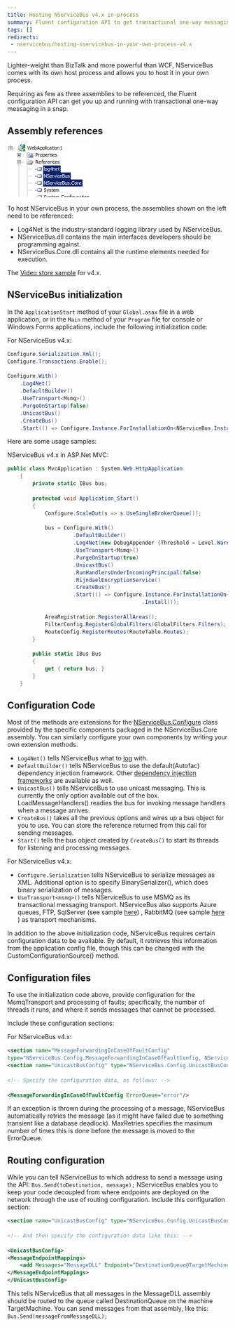 ```yaml
---
title: Hosting NServiceBus v4.x in-process 
summary: Fluent configuration API to get transactional one-way messaging, referencing only three assemblies.
tags: []
redirects:
 - nservicebus/hosting-nservicebus-in-your-own-process-v4.x
---
```


Lighter-weight than BizTalk and more powerful than WCF, NServiceBus comes with its own host process and allows you to host it in your own process.

Requiring as few as three assemblies to be referenced, the Fluent configuration API can get you up and running with transactional one-way messaging in a snap.

## Assembly references

![Assembly references](webapp-references.png)

To host NServiceBus in your own process, the assemblies shown on the left need to be referenced:

-   Log4Net is the industry-standard logging library used by NServiceBus.
-   NServiceBus.dll contains the main interfaces developers should be programming against.
-   NServiceBus.Core.dll contains all the runtime elements needed for execution.

The [Video store sample](https://github.com/Particular/NServiceBus.Msmq.Samples/tree/master/VideoStore.Msmq) for v4.x.


## NServiceBus initialization

In the `ApplicationStart` method of your `Global.asax` file in a web application, or in the `Main` method of your `Program` file for console or Windows Forms applications, include the following initialization code:

For NServiceBus v4.x:

```C#
Configure.Serialization.Xml();
Configure.Transactions.Enable();

Configure.With()
    .Log4Net()
    .DefaultBuilder()
    .UseTransport<Msmq>()
    .PurgeOnStartup(false)
    .UnicastBus()
    .CreateBus()
    .Start(() => Configure.Instance.ForInstallationOn<NServiceBus.Installation.Environments.Windows>().Install());

```

Here are some usage samples:

NServiceBus v4.x in ASP.Net MVC:

```C#
public class MvcApplication : System.Web.HttpApplication
    {
        private static IBus bus;

        protected void Application_Start()
        {
            Configure.ScaleOut(s => s.UseSingleBrokerQueue());

            bus = Configure.With()
                     .DefaultBuilder()
                     .Log4Net(new DebugAppender {Threshold = Level.Warn})
                     .UseTransport<Msmq>()
                     .PurgeOnStartup(true)
                     .UnicastBus()
                     .RunHandlersUnderIncomingPrincipal(false)
                     .RijndaelEncryptionService()
                     .CreateBus()
                     .Start(() => Configure.Instance.ForInstallationOn<NServiceBus.Installation.Environments.Windows>()
                                           .Install());

            AreaRegistration.RegisterAllAreas();
            FilterConfig.RegisterGlobalFilters(GlobalFilters.Filters);
            RouteConfig.RegisterRoutes(RouteTable.Routes);
        }

        public static IBus Bus
        {
            get { return bus; }
        }
    }
```

## Configuration Code

Most of the methods are extensions for the
[NServiceBus.Configure](https://github.com/Particular/NServiceBus/blob/master/src/NServiceBus.Core/Config) class provided by the specific components packaged in the NServiceBus.Core assembly. You can similarly configure your own components by writing your own extension methods.

-   `Log4Net()` tells NServiceBus what to [log](/nservicebus/logging/) with.
-   `DefaultBuilder()` tells NServiceBus to use the default(Autofac) dependency injection framework. Other [dependency injection frameworks](/nservicebus/containers/) are available as well.
-   `UnicastBus()` tells NServiceBus to use unicast messaging. This is currently the only option available out of the box. LoadMessageHandlers() readies the bus for invoking message handlers when a message arrives.
-   `CreateBus()` takes all the previous options and wires up a bus object for you to use. You can store the reference returned from this call for sending messages.
-   `Start()` tells the bus object created by `CreateBus()` to start its threads for listening and processing messages.

For NServiceBus v4.x:

-   `Configure.Serialization` tells NServiceBus to serialize messages as XML. Additional option is to specify BinarySerializer(), which does binary serialization of messages.
-   `UseTransport<msmq>()` tells NServiceBus to use MSMQ as its transactional messaging transport. NServiceBus also supports Azure queues, FTP, SqlServer (see sample [here](https://github.com/Particular/NServiceBus.SqlServer.Samples)) <!--, ActiveMQ (see sample [here](https://github.com/Particular/NServiceBus.ActiveMQ.Samples)) -->, RabbitMQ (see sample [here](https://github.com/Particular/NServiceBus.RabbitMQ.Samples) ) as transport mechanisms.

In addition to the above initialization code, NServiceBus requires certain configuration data to be available. By default, it retrieves this information from the application config file, though this can be changed with the CustomConfigurationSource() method.


## Configuration files

To use the initialization code above, provide configuration for the MsmqTransport and processing of faults; specifically, the number of threads it runs, and where it sends messages that cannot be processed.

Include these configuration sections:

For NServiceBus v4.x:

```XML
<section name="MessageForwardingInCaseOfFaultConfig" 
type="NServiceBus.Config.MessageForwardingInCaseOfFaultConfig, NServiceBus.Core"/>
<section name="UnicastBusConfig" type="NServiceBus.Config.UnicastBusConfig, NServiceBus.Core"/>

<!-- Specify the configuration data, as follows: -->

<MessageForwardingInCaseOfFaultConfig ErrorQueue="error"/>
```

 If an exception is thrown during the processing of a message, NServiceBus automatically retries the message (as it might have failed due to something transient like a database deadlock). MaxRetries specifies the maximum number of times this is done before the message is moved to the ErrorQueue.

## Routing configuration

While you can tell NServiceBus to which address to send a message using the API: `Bus.Send(toDestination, message);` NServiceBus enables you to keep your code decoupled from where endpoints are deployed on the network through the use of routing configuration. Include this configuration section:

```XML
<section name="UnicastBusConfig" type="NServiceBus.Config.UnicastBusConfig, NServiceBus.Core"/>

<!-- And then specify the configuration data like this: -->

<UnicastBusConfig>
<MessageEndpointMappings>
    <add Messages="MessageDLL" Endpoint="DestinationQueue@TargetMachine"/>
</MessageEndpointMappings>
</UnicastBusConfig>  
```

 This tells NServiceBus that all messages in the MessageDLL assembly should be routed to the queue called DestinationQueue on the machine TargetMachine. You can send messages from that assembly, like this: `Bus.Send(messageFromMessageDLL);`




